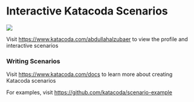 # Interactive Katacoda Scenarios

[![](http://shields.katacoda.com/katacoda/abdullahalzubaer/count.svg)](https://www.katacoda.com/abdullahalzubaer "Get your profile on Katacoda.com")

Visit https://www.katacoda.com/abdullahalzubaer to view the profile and interactive scenarios

### Writing Scenarios
Visit https://www.katacoda.com/docs to learn more about creating Katacoda scenarios

For examples, visit https://github.com/katacoda/scenario-example
